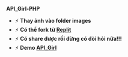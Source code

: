 **API_Girl-PHP**
- ⚡ **Thay ảnh vào folder images**
- ⚡ **Có thể fork từ **[Replit](https://replit.com/@Van-DienDien1/APIGirl)****
- ⚡ **Có share được rồi đừng có đòi hỏi nữa!!!**
- ⚡ **Demo **[API_Girl](https://www.jukiee.gq)****

